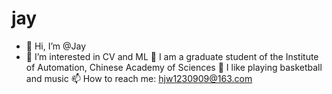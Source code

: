 # jay
- 👋 Hi, I’m @Jay
- 👀 I’m interested in CV and ML
🌱 I am a graduate student of the Institute of Automation, Chinese Academy of Sciences
💞️ I like playing basketball and music
📫 How to reach me: hjw1230909@163.com
